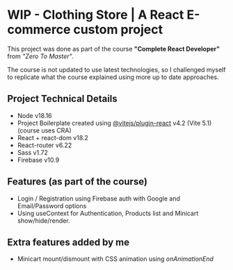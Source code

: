 # WIP - Clothing Store | A React E-commerce custom project

This project was done as part of the course **"Complete React Developer"** from _"Zero To Master"_.

The course is not updated to use latest technologies, so I challenged myself to replicate what the course explained using more up to date approaches.

## Project Technical Details

- Node v18.16
- Project Boilerplate created using [@vitejs/plugin-react](https://github.com/vitejs/vite-plugin-react/blob/main/packages/plugin-react/README.md) v4.2 (Vite 5.1) (course uses CRA)
- React + react-dom v18.2
- React-router v6.22
- Sass v1.72
- Firebase v10.9

## Features (as part of the course)
- Login / Registration using Firebase auth with Google and Email/Password options
- Using useContext for Authentication, Products list and Minicart show/hide/render.

## Extra features added by me
- Minicart mount/dismount with CSS animation using *onAnimationEnd*


